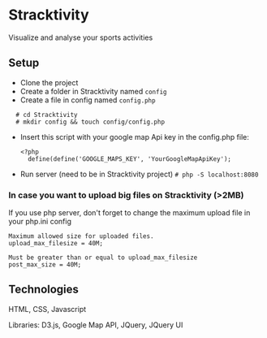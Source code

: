 # Stracktivity

Visualize and analyse your  sports activities

## Setup
- Clone the project
- Create a folder in Stracktivity named `config`
- Create a file in config named `config.php`
```
  # cd Stracktivity
  # mkdir config && touch config/config.php
```
- Insert this script with your google map Api key in the config.php file:

      <?php
        define(define('GOOGLE_MAPS_KEY', 'YourGoogleMapApiKey');
        
- Run server (need to be in Stracktivity project)
`# php -S localhost:8080`

### In case you want to upload big files on Stracktivity (>2MB)
If you use php server, don't forget to change the maximum upload file in your php.ini config
```
Maximum allowed size for uploaded files.
upload_max_filesize = 40M;

Must be greater than or equal to upload_max_filesize
post_max_size = 40M;
```

## Technologies
HTML, CSS, Javascript

Libraries: D3.js, Google Map API, JQuery, JQuery UI
